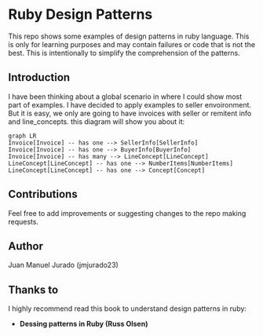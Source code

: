 # Ruby Design Patterns

This repo shows some examples of design patterns in ruby language. This is only for learning purposes and may contain failures or code that is not the best. This is intentionally to simplify the comprehension of the patterns.

## Introduction

I have been thinking about a global scenario in where I could show most part of examples. I have decided to apply examples to seller envoironment. But it is easy, we only are going to have invoices with seller or remitent info and line_concepts. this diagram will show you about it:

```mermaid
graph LR
Invoice[Invoice] -- has one --> SellerInfo[SellerInfo]
Invoice[Invoice] -- has one --> BuyerInfo[BuyerInfo]
Invoice[Invoice] -- has many --> LineConcept[LineConcept]
LineConcept[LineConcept] -- has one --> NumberItems[NumberItems]
LineConcept[LineConcept] -- has one --> Concept[Concept]
```

## Contributions

Feel free to add improvements or suggesting changes to the repo making requests.

## Author

Juan Manuel Jurado (jmjurado23)

## Thanks to

I highly recommend read this book to understand design patterns in ruby:

* **Dessing patterns in Ruby (Russ Olsen)**